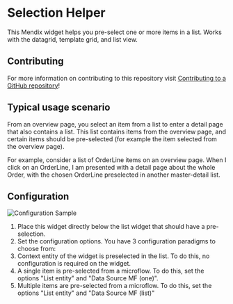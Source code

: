 # Selection Helper

This Mendix widget helps you pre-select one or more items in a list. Works with the datagrid, template grid, and list view.

## Contributing

For more information on contributing to this repository visit [Contributing to a GitHub repository](https://world.mendix.com/display/howto50/Contributing+to+a+GitHub+repository)!

## Typical usage scenario

From an overview page, you select an item from a list to enter a detail page that also contains a list. This list contains items from the overview page, and certain items should be pre-selected (for example the item selected from the overview page).

For example, consider a list of OrderLine items on an overview page. When I click on an OrderLine, I am presented with a detail page about the whole Order, with the chosen OrderLine preselected in another master-detail list.

## Configuration

![Configuration Sample](https://github.com/tieniber/SelectionHelper/blob/master/assets/SelectionHelper.png)

 1. Place this widget directly below the list widget that should have a pre-selection.
 2. Set the configuration options. You have 3 configuration paradigms to choose from:
  1. Context entity of the widget is preselected in the list. To do this, no configuration is required on the widget.
  2. A single item is pre-selected from a microflow. To do this, set the options "List entity" and "Data Source MF (one)".
  3. Multiple items are pre-selected from a microflow. To do this, set the options "List entity" and "Data Source MF (list)"
